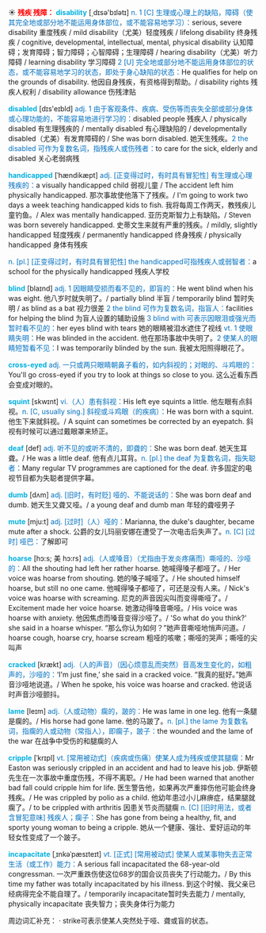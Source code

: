 ☀ <font color="red">**残疾 残障：**</font>
<font color="sky blue">**disability**</font> [͵dɪsə'bɪlətɪ] 
<font color="#0070c0">n. 1 [C] 生理或心理上的缺陷，障碍（使其完全地或部分地不能运用身体部位，或不能容易地学习）：</font>serious, severe disability 重度残疾 / mild disability（尤美）轻度残疾 / lifelong disability 终身残疾 / cognitive, developmental, intellectual, mental, physical disability 认知障碍；发育障碍；智力障碍；心智障碍；生理障碍 / hearing disability（尤美）听力障碍 / learning disability 学习障碍 <font color="#0070c0">2 [U] 完全地或部分地不能运用身体部位的状态，或不能容易地学习的状态，即处于身心缺陷的状态：</font>He qualifies for help on the grounds of disability. 他因自身残疾，有资格得到帮助。/ disability rights 残疾人权利 / disability allowance 伤残津贴

<font color="sky blue">**disabled**</font> [dɪs'eɪbld] 
<font color="#0070c0">adj. 1 由于客观条件、疾病、受伤等而丧失全部或部分身体或心理功能的，不能容易地进行学习的：</font>disabled people 残疾人 / physically disabled 有生理残疾的 / mentally disabled 有心理缺陷的 / developmentally disabled（尤美）有发育障碍的 / She was born disabled. 她天生残疾。<font color="#0070c0">2 the disabled 可作为复数名词，指残疾人或伤残者：</font>to care for the sick, elderly and disabled 关心老弱病残
           
<font color="sky blue">**handicapped**</font> [ˈhændikæpt]
<font color="#0070c0">adj. [正变得过时，有时具有冒犯性] 有生理或心理残疾的：</font>a visually handicapped child 弱视儿童 / The accident left him physically handicapped. 那次事故使他落下了残疾。/ I'm going to work two days a week teaching handicapped kids to fish. 我将每周工作两天，教残疾儿童钓鱼。/ Alex was mentally handicapped. 亚历克斯智力上有缺陷。/ Steven was born severely handicapped. 史蒂文生来就有严重的残疾。/ mildly, slightly handicapped 轻度残疾 / permanently handicapped 终身残疾 / physically handicapped 身体有残疾

<font color="#0070c0">n. [pl.] [正变得过时，有时具有冒犯性] the handicapped可指残疾人或弱智者：</font>a school for the physically handicapped 残疾人学校

<font color="sky blue">**blind**</font> [blaɪnd] 
<font color="#0070c0">adj. 1 因眼睛受损而看不见的，即盲的：</font>He went blind when his was eight. 他八岁时就失明了。/ partially blind 半盲 / temporarily blind 暂时失明 / as blind as a bat 视力很差 <font color="#0070c0">2 the blind 可作为复数名词，指盲人：</font>facilities for helping the blind 为盲人设置的辅助设施 <font color="#0070c0">3 blind with 可表示因眼泪或强光而暂时看不见的：</font>her eyes blind with tears 她的眼睛被泪水遮住了视线 <font color="#0070c0">vt. 1 使眼睛失明：</font>He was blinded in the accident. 他在那场事故中失明了。<font color="#0070c0">2 使某人的眼睛短暂看不见：</font>I was temporarily blinded by the sun. 我被太阳照得眼花了。
       
<font color="sky blue">**cross-eyed**</font>
<font color="#0070c0">adj. 一只或两只眼睛朝鼻子看的，如内斜视的；对眼的、斗鸡眼的：</font>You'll go cross-eyed if you try to look at things so close to you. 这么近看东西会变成对眼的。

<font color="sky blue">**squint**</font> [skwɪnt]
<font color="#0070c0">vi.（人）患有斜视：</font>His left eye squints a little. 他左眼有点斜视。<font color="#0070c0">n. [C, usually sing.] 斜视或斗鸡眼（的疾病）：</font>He was born with a squint. 他生下来就斜视。/ A squint can sometimes be corrected by an eyepatch. 斜视有时候可以通过戴眼罩来矫正。

<font color="sky blue">**deaf**</font> [def] 
<font color="#0070c0">adj. 听不见的或听不清的，即聋的：</font>She was born deaf. 她天生耳聋。/ He was a little deaf. 他有点儿耳背。<font color="#0070c0">n. [pl.] the deaf 为复数名词，指失聪者：</font>Many regular TV programmes are captioned for the deaf. 许多固定的电视节目都为失聪者提供字幕。
           
<font color="sky blue">**dumb**</font> [dʌm]
<font color="#0070c0">adj. [旧时，有时贬] 哑的、不能说话的：</font>She was born deaf and dumb. 她天生又聋又哑。/ a young deaf and dumb man 年轻的聋哑男子
                      
<font color="sky blue">**mute**</font> [mju:t] 
<font color="#0070c0">adj. [过时]（人）哑的：</font>Marianna, the duke's daughter, became mute after a shock. 公爵的女儿玛丽安娜在遭受了一次电击后失声了。<font color="#0070c0">n. [C] [过时] 哑巴：</font>了解即可

<font color="sky blue">**hoarse**</font> [hɔ:s; 美 hɔ:rs]
<font color="#0070c0">adj.（人或嗓音）（尤指由于发炎疼痛而）嘶哑的、沙哑的：</font>All the shouting had left her rather hoarse. 她喊得嗓子都哑了。/ Her voice was hoarse from shouting. 她的嗓子喊哑了。/ He shouted himself hoarse, but still no one came. 他喊得嗓子都哑了，可还是没有人来。/ Nick's voice was hoarse with screaming. 尼克的声音因尖叫而变得嘶哑了。/ Excitement made her voice hoarse. 她激动得嗓音嘶哑。/ His voice was hoarse with anxiety. 他因焦虑而嗓音变得沙哑了。/ 'So what do you think?' she said in a hoarse whisper. “那么你认为如何？”她声音嘶哑地悄声问道。/ hoarse cough, hoarse cry, hoarse scream 粗哑的咳嗽；嘶哑的哭声；嘶哑的尖叫声
           
<font color="sky blue">**cracked**</font> [krækt]
<font color="#0070c0">adj.（人的声音）（因心烦意乱而突然）音高发生变化的，如粗声的，沙哑的：</font>‘I'm just fine,’ she said in a cracked voice. “我真的挺好。”她声音沙哑地说道。/ When he spoke, his voice was hoarse and cracked. 他说话时声音沙哑颤抖。

<font color="sky blue">**lame**</font> [leɪm] 
<font color="#0070c0">adj.（人或动物）瘸的，跛的：</font>He was lame in one leg. 他有一条腿是瘸的。/ His horse had gone lame. 他的马跛了。<font color="#0070c0">n. [pl.] the lame 为复数名词，指瘸的人或动物（常指人），即瘸子，跛子：</font>the wounded and the lame of the war 在战争中受伤的和腿瘸的人
           
<font color="sky blue">**cripple**</font> [ˈkrɪpl]
<font color="#0070c0">vt. [常用被动式]（疾病或伤痛）使某人成为残疾或使其腿瘸：</font>Mr Easton was seriously crippled in an accident and had to leave his job. 伊斯顿先生在一次事故中重度伤残，不得不离职。/ He had been warned that another bad fall could cripple him for life. 医生警告他，如果再次严重摔伤他可能会终身残疾。/ He was crippled by polio as a child. 他幼年患过小儿麻痹症，结果腿就瘸了。/ to be crippled with arthritis 因患关节炎而腿瘸 <font color="#0070c0">n. [C] [旧时用法，或者含冒犯意味] 残疾人；瘸子：</font>She has gone from being a healthy, fit, and sporty young woman to being a cripple. 她从一个健康、强壮、爱好运动的年轻女性变成了一个跛子。
           
<font color="sky blue">**incapacitate**</font> [ˌɪnkəˈpæsɪteɪt]
<font color="#0070c0">vt. [正式] [常用被动式] 使某人或某事物失去正常生活（或工作）能力：</font>A serious fall incapacitated the 68-year-old congressman. 一次严重跌伤使这位68岁的国会议员丧失了行动能力。/ By this time my father was totally incapacitated by his illness. 到这个时候、我父亲已经病得完全不能自理了。/ temporarily incapacitate暂时失去能力 / mentally, physically incapacitate 丧失智力；丧失身体行为能力

周边词汇补充：
· strike可表示使某人突然处于哑、聋或盲的状态。

